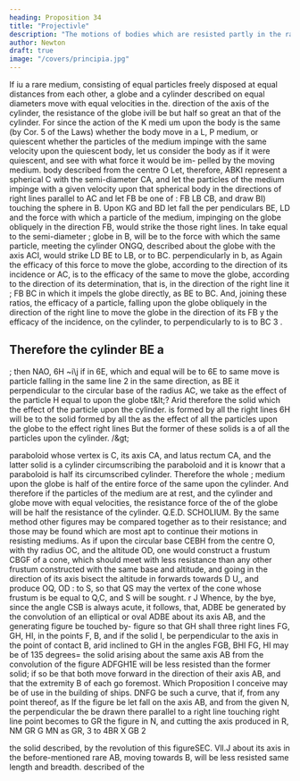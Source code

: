 ```yaml
---
heading: Proposition 34
title: "Projectivle"
description: "The motions of bodies which are resisted partly in the ratio of the velocities, and partly"
author: Newton
draft: true
image: "/covers/principia.jpg"
---
```




If iu a rare medium, consisting of equal particles freely disposed at
equal distances from each other, a globe and a cylinder described on
equal diameters move with equal velocities in
the.
direction of the axis
of the cylinder, the resistance of the globe ivill be but half so great an
that of the cylinder.
For
since the action of the
K
medi
um upon
the body is the same (by
Cor. 5 of the Laws) whether the body
move
in
a
L,
P
medium, or
quiescent
whether the particles of the medium
impinge with the same velocity upon
the quiescent body, let us consider
the body as if it were quiescent, and
see with what force it would be im-
pelled by the moving medium.
body described from the centre
O
Let, therefore,
ABKI represent
a spherical
C
with the semi-diameter CA, and let the
particles of the medium impinge with a given velocity upon that spherical
body in the directions of right lines parallel to AC and let FB be one of
:
FB
LB
CB, and
draw BI) touching the sphere in B. Upon KG and BD let fall the per
pendiculars BE, LD and the force with which a particle of the medium,
impinging on the globe obliquely in the direction FB, would strike the
those right lines.
In
take
equal to the semi-diameter
;
globe in B, will be to the force with which the same particle, meeting the
cylinder ONGQ, described about the globe with the axis ACI, would strike
LD
BE
to LB, or
to BC.
perpendicularly in b, as
Again the efficacy
of this force to move the globe, according to the direction of its incidence
or AC, is to the efficacy of the same to move the globe, according to
the direction of its determination, that is, in the direction of the right line
it
;
FB
BC
in
which
it
impels the globe directly, as
BE
to
BC.
And, joining
these ratios, the efficacy of a particle, falling upon the globe obliquely in
the direction of the right line
to move the globe in the direction of its
FB
y
the efficacy of the
incidence,
on
the cylinder, to
perpendicularly
to
is
to
BC
3
.



Therefore
the cylinder
BE a
-
;
then
NAO,
6H
\~i\j
if in
6E, which
and equal
will be to
6E
to
same
move
is
particle falling in the same line
2
in the same direction, as
BE
it
perpendicular to the circular base of
the radius
AC, we take
as the effect of the particle
H
equal to
upon the globe
t&amp;lt;?
Arid therefore the solid which
the effect of the particle upon the cylinder.
is formed by all the right lines 6H will be to the solid formed by all the
as the effect of all the particles upon the globe to the effect
right lines
But the former of these solids is a
of all the particles upon the cylinder.
/&amp;gt;

paraboloid whose vertex is C, its axis CA, and latus rectum CA, and the
latter solid is a cylinder circumscribing the
paraboloid and it is knowr
that a paraboloid is half its circumscribed cylinder.
Therefore the whole
;
medium upon the globe is half of the entire force of the same
upon the cylinder. And therefore if the particles of the medium are at
rest, and the cylinder and globe move with equal velocities, the resistance
force of the
of the globe will be half the resistance of the cylinder.
Q.E.D.
SCHOLIUM.
By the same method other figures may be compared together as to their
resistance; and those may be found which are most apt to continue their
motions in resisting mediums. As if upon the circular base CEBH from
the centre O, with thy radius OC, and the altitude OD, one would construct
a frustum
CBGF
of a cone, which should
meet with
less resistance
than
any other frustum constructed with the same base and altitude, and going
in the direction of its axis
bisect the altitude
in
forwards towards
D
U,,
and produce OQ,
OD
:
to S, so
that
QS may
the vertex of the cone whose frustum
is
be equal to Q,C, and
S
will be
sought.
r
J
Whence, by the
bye, since the angle
CSB
is
always acute,
it
follows, that,
ADBE be generated by the convolution of an elliptical or oval
ADBE
about its axis AB, and the generating figure be touched by-
figure
so that GH shall
three right lines FG, GH, HI, in the points F, B, and
if the solid
I,
be perpendicular to the axis in the point of contact B, arid
inclined to
GH
in the angles
FGB, BHI
FG, HI may
be
of 135 degrees= the solid arising
about the same axis
AB
from the convolution of the figure ADFGH1E
will be less resisted than the former solid; if so be that both move forward
in the direction of their axis AB, and that the extremity B of each go
foremost.
Which Proposition
I
conceive
may
be of use in the building of
ships.
DNFG
be such a curve, that if, from any point thereof, as
If the figure
be let fall on the axis AB, and from the given
N, the perpendicular
the
be
drawn
there
parallel to a right line touching
right line
point
becomes to GR
the figure in N, and cutting the axis produced in R,
NM
GR
G
MN
as
GR, 3
to
4BR X GB
2

the solid described, by the revolution of this figureSEC. Vll.J
about its
axis
in the before-mentioned rare
AB, moving
towards B, will be
less resisted
same length and breadth.
described of the

